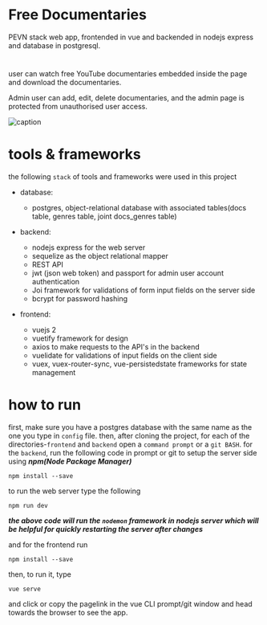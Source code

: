 # Free Documentaries
PEVN stack web app, frontended in vue and backended in nodejs express and database in postgresql.
# 
user can watch free YouTube documentaries embedded inside the page and download the documentaries.

Admin user can add, edit, delete documentaries, and the admin page is protected from unauthorised user access.

![caption](https://github.com/zainab7681051/free-documentaries/screenshot/free-documentaries.gif)
# 
# tools & frameworks
the following `stack` of tools and frameworks were used in this project
* database:
  * postgres, object-relational database with associated tables(docs table, genres table, joint docs_genres table) 

* backend:
   * nodejs express for the web server
   * sequelize as the object relational mapper
   * REST API
   * jwt (json web token) and passport for admin user account authentication
   * Joi framework for validations of form input fields on the server side
   * bcrypt for password hashing

* frontend:
   * vuejs 2
   * vuetify framework for design 
   * axios to make requests to the API's in the backend
   * vuelidate for validations of input fields on the client side
   * vuex, vuex-router-sync, vue-persistedstate frameworks for state management


# how to run
first, make sure you have a postgres database with the same name as the one you type in ```config``` file. then, after cloning the project, for each of the directories-`frontend` and `backend` open a `command prompt` or a `git BASH`.
for the `backend`, run the following code in prompt or git to setup the server side using ***npm(Node Package Manager)***
```
npm install --save
```
to run the web server type the following
```
npm run dev
```
***the above code will run the `nodemon` framework in nodejs server which will be helpful for quickly restarting the server after changes***

and for the frontend run
```
npm install --save
```
then, to run it, type
```
vue serve
```
and click or copy the pagelink in the vue CLI prompt/git window and head towards the browser to see the app.
